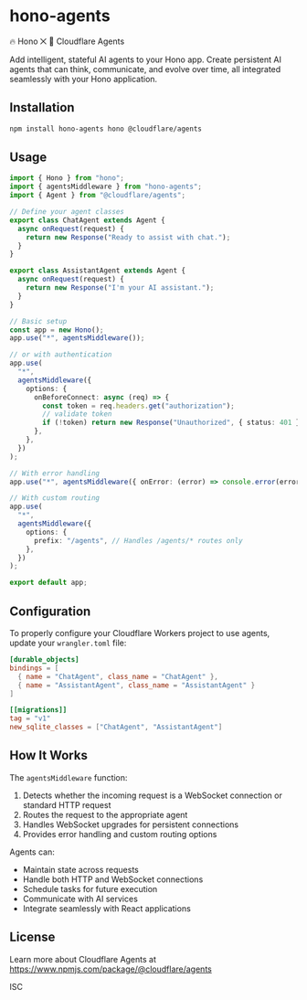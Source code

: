 # hono-agents

🔥 Hono ⨉ 🧠 Cloudflare Agents

Add intelligent, stateful AI agents to your Hono app. Create persistent AI agents that can think, communicate, and evolve over time, all integrated seamlessly with your Hono application.

## Installation

```bash
npm install hono-agents hono @cloudflare/agents
```

## Usage

```ts
import { Hono } from "hono";
import { agentsMiddleware } from "hono-agents";
import { Agent } from "@cloudflare/agents";

// Define your agent classes
export class ChatAgent extends Agent {
  async onRequest(request) {
    return new Response("Ready to assist with chat.");
  }
}

export class AssistantAgent extends Agent {
  async onRequest(request) {
    return new Response("I'm your AI assistant.");
  }
}

// Basic setup
const app = new Hono();
app.use("*", agentsMiddleware());

// or with authentication
app.use(
  "*",
  agentsMiddleware({
    options: {
      onBeforeConnect: async (req) => {
        const token = req.headers.get("authorization");
        // validate token
        if (!token) return new Response("Unauthorized", { status: 401 });
      },
    },
  })
);

// With error handling
app.use("*", agentsMiddleware({ onError: (error) => console.error(error) }));

// With custom routing
app.use(
  "*",
  agentsMiddleware({
    options: {
      prefix: "/agents", // Handles /agents/* routes only
    },
  })
);

export default app;
```

## Configuration

To properly configure your Cloudflare Workers project to use agents, update your `wrangler.toml` file:

```toml
[durable_objects]
bindings = [
  { name = "ChatAgent", class_name = "ChatAgent" },
  { name = "AssistantAgent", class_name = "AssistantAgent" }
]

[[migrations]]
tag = "v1"
new_sqlite_classes = ["ChatAgent", "AssistantAgent"]
```

## How It Works

The `agentsMiddleware` function:

1. Detects whether the incoming request is a WebSocket connection or standard HTTP request
2. Routes the request to the appropriate agent
3. Handles WebSocket upgrades for persistent connections
4. Provides error handling and custom routing options

Agents can:

- Maintain state across requests
- Handle both HTTP and WebSocket connections
- Schedule tasks for future execution
- Communicate with AI services
- Integrate seamlessly with React applications

## License

Learn more about Cloudflare Agents at https://www.npmjs.com/package/@cloudflare/agents

ISC
